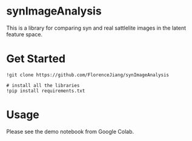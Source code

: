 # synImageAnalysis

This is a library for comparing syn and real sattlelite images in the latent feature space. 



# Get Started

```
!git clone https://github.com/FlorenceJiang/synImageAnalysis

# install all the libraries
!pip install requirements.txt
```



# Usage

Please see the demo notebook from Google Colab.


